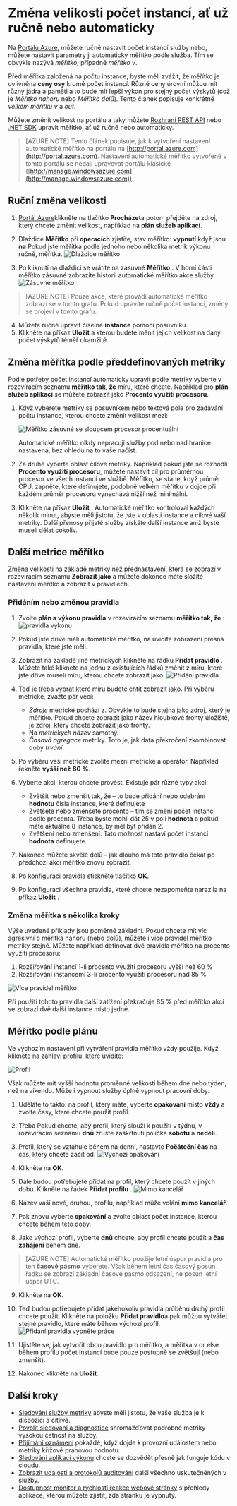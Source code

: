 <properties
    pageTitle="Změna velikosti počet instancí, ať už ručně nebo automaticky | Microsoft Azure"
    description="Zjistěte, jak zobrazit služby Azure."
    authors="rboucher"
    manager="carolz"
    editor=""
    services="monitoring-and-diagnostics"
    documentationCenter="monitoring-and-diagnostics"/>

<tags
    ms.service="monitoring-and-diagnostics"
    ms.workload="na"
    ms.tgt_pltfrm="na"
    ms.devlang="na"
    ms.topic="article"
    ms.date="09/08/2015"
    ms.author="robb"/>

# <a name="scale-instance-count-manually-or-automatically"></a>Změna velikosti počet instancí, ať už ručně nebo automaticky

Na [Portálu Azure](https://portal.azure.com/), můžete ručně nastavit počet instancí služby nebo, můžete nastavit parametry ji automaticky měřítko podle služba. Tím se obvykle nazývá *měřítko,* případně *měřítko v*.

Před měřítka založená na počtu instance, byste měli zvážit, že měřítko je ovlivněna **ceny osy** kromě počet instancí. Různé ceny úrovní můžou mít různý jádra a paměti a to bude mít lepší výkon pro stejný počet výskytů (což je *Měřítko nahoru* nebo *Měřítko dolů*). Tento článek popisuje konkrétně *velkém měřítku v* a *out*.

Můžete změnit velikost na portálu a taky můžete [Rozhraní REST API](https://msdn.microsoft.com/library/azure/dn931953.aspx) nebo [.NET SDK](https://www.nuget.org/packages/Microsoft.Azure.Insights/) upravit měřítko, ať už ručně nebo automaticky.

> [AZURE.NOTE] Tento článek popisuje, jak k vytvoření nastavení automatické měřítko na portálu na [http://portal.azure.com](http://portal.azure.com). Nastavení automatické měřítko vytvořené v tomto portálu se nedají upravovat portálu klasické ([http://manage.windowsazure.com](http://manage.windowsazure.com)).

## <a name="scaling-manually"></a>Ruční změna velikosti

1. [Portál Azure](https://portal.azure.com/)klikněte na tlačítko **Procházet**a potom přejděte na zdroj, který chcete změnit velikost, například na **plán služeb aplikací**.

2. Dlaždice **Měřítko** při **operacích** zjistíte, stav měřítko: **vypnutí** když jsou **na** Pokud jste měřítka podle jednoho nebo několika metrik výkonu ručně, měřítka.
    ![Dlaždice měřítko](./media/insights-how-to-scale/Insights_UsageLens.png)

3. Po kliknutí na dlaždici se vrátíte na zásuvné **Měřítko** . V horní části měřítko zásuvné zobrazíte historii automatické měřítko akce služby.  
    ![Zásuvné měřítko](./media/insights-how-to-scale/Insights_ScaleBladeDayZero.png)

>[AZURE.NOTE] Pouze akce, které provádí automatické měřítko zobrazí se v tomto grafu. Pokud upravíte ručně počet instancí, změny se projeví v tomto grafu.

4. Můžete ručně upravit číselné **instance** pomocí posuvníku.
5. Klikněte na příkaz **Uložit** a kterou budete měnit jejich velikost na daný počet výskytů téměř okamžitě.

## <a name="scaling-based-on-a-pre-set-metric"></a>Změna měřítka podle předdefinovaných metriky

Podle potřeby počet instancí automaticky upravit podle metriky vyberte v rozevíracím seznamu **měřítko tak, že** míru, které chcete. Například pro **plán služeb aplikací** se můžete zobrazit jako **Procento využití procesoru**.

1. Když vyberete metriky se posuvníkem nebo textová pole pro zadávání počtu instance, kterou chcete změnit velikost mezi:

    ![Měřítko zásuvné se sloupcem procesor procentuální](./media/insights-how-to-scale/Insights_ScaleBladeCPU.png)

    Automatické měřítko nikdy nepracují služby pod nebo nad hranice nastavená, bez ohledu na to vaše načíst.

2. Za druhé vyberte oblast cílové metriky. Například pokud jste se rozhodli **Procento využití procesoru**, můžete nastavit cíl pro průměrnou procesor ve všech instancí ve službě. Měřítko, se stane, když průměr CPU, zapněte, které definujete, podobně velkém měřítku v dojde při každém průměr procesoru vynechává nižší než minimální.

3. Klikněte na příkaz **Uložit** . Automatické měřítko kontroloval každých několik minut, abyste měli jistotu, že jste v oblasti instance a cílové vaší metriky. Další přenosy přijaté služby získáte další instance aniž byste museli dělat cokoliv.

## <a name="scale-based-on-other-metrics"></a>Další metrice měřítko

Změna velikosti na základě metriky než přednastavení, která se zobrazí v rozevíracím seznamu **Zobrazit jako** a můžete dokonce máte složité nastavení měřítko a zobrazit v pravidlech.

### <a name="adding-or-changing-a-rule"></a>Přidáním nebo změnou pravidla

1. Zvolte **plán a výkonu pravidla** v rozevíracím seznamu **měřítko tak, že** : ![pravidla výkonu](./media/insights-how-to-scale/Insights_PerformanceRules.png)

2. Pokud jste dříve měli automatické měřítko, na uvidíte zobrazení přesná pravidla, které jste měli.

3. Zobrazit na základě jiné metrických klikněte na řádku **Přidat pravidlo** . Můžete také kliknete na jednu z existujících řádků změnit z míru, které jste dříve museli míru, kterou chcete zobrazit jako.
![Přidání pravidla](./media/insights-how-to-scale/Insights_AddRule.png)

4. Teď je třeba vybrat které míru budete chtít zobrazit jako. Při výběru metrické, zvažte pár věcí:
    * *Zdroje* metrické pochází z. Obvykle to bude stejná jako zdroj, který je měřítko. Pokud chcete zobrazit jako název hloubkové fronty úložiště, je zdroj, který chcete zobrazit jako fronty.
    * Na *metrických název* samotný.
    * *Časová agregace* metriky. Toto je, jak data překročení zkombinovat doby *trvání*.

5. Po výběru vaší metrické zvolíte mezní metrické a operátor. Například řekněte **vyšší než** **80 %**.

6. Vyberte akci, kterou chcete provést. Existuje pár různé typy akcí:
    * Zvětšit nebo zmenšit tak, že – to bude přidání nebo odebrání **hodnotu** čísla instance, které definujete
    * Zvětšete nebo zmenšete procento – tím se změní počet instancí podle procenta. Třeba byste mohli dát 25 v poli **hodnota** a pokud máte aktuálně 8 instance, by měl být přidán 2.
    * Zvětšení nebo zmenšení: Tato možnost nastaví počet instancí **hodnota** definujete.

7. Nakonec můžete skvělé dolů – jak dlouho má toto pravidlo čekat po předchozí akci měřítko znovu zobrazit.

8. Po konfiguraci pravidla stiskněte tlačítko **OK**.

9. Po konfiguraci všechna pravidla, které chcete nezapomeňte narazila na příkaz **Uložit** .

### <a name="scaling-with-multiple-steps"></a>Změna měřítka s několika kroky

Výše uvedené příklady jsou poměrně základní. Pokud chcete mít víc agresivní o měřítka nahoru (nebo dolů), můžete i více pravidel měřítko metriky stejné. Můžete například definovat dvě pravidla měřítko na procento využití procesoru:

1. Rozšiřování instancí 1-li procento využití procesoru vyšší než 60 %
2. Rozšiřování instancemi 3-li procento využití procesoru nad 85 %

![Více pravidel měřítko](./media/insights-how-to-scale/Insights_MultipleScaleRules.png)

Při použití tohoto pravidla další zatížení překračuje 85 % před měřítko akcí se zobrazí dvě další instance místo jedné.

## <a name="scale-based-on-a-schedule"></a>Měřítko podle plánu


Ve výchozím nastavení při vytváření pravidla měřítko vždy použije. Když kliknete na záhlaví profilu, které uvidíte:

![Profil](./media/insights-how-to-scale/Insights_Profile.png)

Však můžete mít vyšší hodnotu proměnné velikosti během dne nebo týden, než na víkendu. Může i vypnout služby úplně vypnout pracovní doby.

1. Uděláte to takto: na profil, který máte, vyberte **opakování** místo **vždy** a zvolte časy, které chcete použít profil.

2. Třeba Pokud chcete, aby profil, který slouží k použití v týdnu, v rozevíracím seznamu **dnů** zrušte zaškrtnutí políčka **sobotu** a **neděli**.

3. Profil, který se vztahuje během na denní, nastavte **Počáteční čas** na čas, který chcete začít od.
    ![Výchozí opakování](./media/insights-how-to-scale/Insights_ProfileRecurrence.png)

4. Klikněte na **OK**.

5. Dále budou potřebujete přidat na profil, který chcete použít v jiných dobu. Klikněte na řádek **Přidat profilu** .
    ![Mimo kancelář](./media/insights-how-to-scale/Insights_ProfileOffWork.png)

6. Název vaší nové, druhou, profilu, například může volání **mimo kancelář**.

7. Pak znovu vyberte **opakování** a zvolte oblast počet instance, kterou chcete během této doby.

8. Jako výchozí profil, vyberte **dnů** chcete, aby profil chcete použít a **čas zahájení** během dne.

>[AZURE.NOTE] Automatické měřítko použije letní úspor pravidla pro ten **časové pásmo** vyberete. Však během letní čas časový posun řádku se zobrazí základní časové pásmo odsazení, ne posun letní úspor UTC.

9. Klikněte na **OK**.

10. Teď budou potřebujete přidat jakéhokoliv pravidla průběhu druhý profil chcete použít. Klikněte na položku **Přidat pravidlo**a pak můžou vytvářet stejné pravidlo, které máte během výchozí profil.
    ![Přidání pravidla vypněte práce](./media/insights-how-to-scale/Insights_RuleOffWork.png)

11. Ujistěte se, jak vytvořit obou pravidlo pro měřítko, a měřítka v or else během profilu počet instancí bude pouze postupně se zvětšují (nebo zmenšit).

12. Nakonec klikněte na **Uložit**.

## <a name="next-steps"></a>Další kroky

* [Sledování služby metriky](insights-how-to-customize-monitoring.md) abyste měli jistotu, že vaše služba je k dispozici a citlivé.
* [Povolit sledování a diagnostice](insights-how-to-use-diagnostics.md) shromažďovat podrobné metriky vysokou četnost na služby.
* [Přijímání oznámení](insights-receive-alert-notifications.md) pokaždé, když dojde k provozní událostem nebo metriky křížové prahovou hodnotu.
* [Sledování aplikací výkonu](../application-insights/app-insights-azure-web-apps.md) chcete se dozvědět přesně jak funguje kódu v cloudu.
* [Zobrazit události a protokolů auditování](insights-debugging-with-events.md) další všechno uskutečněných v služby.
* [Dostupnost monitor a rychlostí reakce webové stránky](../application-insights/app-insights-monitor-web-app-availability.md) s přehledy aplikace, kterou můžete zjistit, zda stránku je vypnutý.
